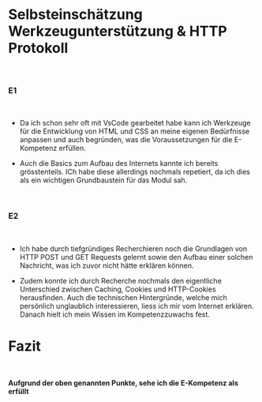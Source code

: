 # Selbsteinschätzung Werkzeugunterstützung & HTTP Protokoll

<br>

### E1

<br>

- Da ich schon sehr oft mit VsCode gearbeitet habe kann ich Werkzeuge für die Entwicklung von HTML und CSS an meine eigenen Bedürfnisse anpassen und auch begründen, was die Voraussetzungen für die E-Kompetenz erfüllen.

- Auch die Basics zum Aufbau des Internets kannte ich bereits grösstenteils. ICh habe diese allerdings nochmals repetiert, da ich dies als ein wichtigen Grundbaustein für das Modul sah.

<br>


### E2

<br>

- Ich habe durch tiefgründiges Recherchieren noch die Grundlagen von HTTP POST und GET Requests gelernt sowie den Aufbau einer solchen Nachricht, was ich zuvor nicht hätte erklären können. 
  

- Zudem konnte ich durch Recherche nochmals den eigentliche Unterschied zwischen Caching, Cookies und HTTP-Cookies herausfinden.
Auch die technischen Hintergründe, welche mich persönlich unglaublich interessieren, liess ich mir vom Internet erklären. Danach hielt ich mein Wissen im Kompetenzzuwachs fest.



# Fazit

<br>

**Aufgrund der oben genannten Punkte, sehe ich die E-Kompetenz als erfüllt**



